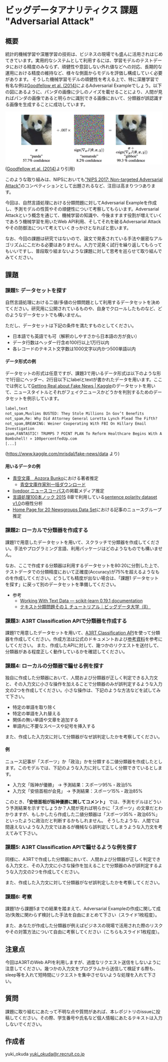 # ビッグデータアナリティクス 課題 "Adversarial Attack"
## 概要

統計的機械学習や深層学習の技術は、ビジネスの現場でも盛んに活用されはじめてきています。実用的なシステムとして利用するには、学習モデルのテストデータにおける精度のみならず、頑健性や意図しない外れ値などへの対応、長期的な運用における精度の維持など、様々な側面からモデルを評価し構成していく必要があります。
そうした機械学習モデルの頑健性を考える上で、特に深層学習で有名な例は[Goodfellow et al. (2014)](https://arxiv.org/abs/1412.6572)によるAdversarial Exampleでしょう。以下の図にあるように、パンダの画像に少しのノイズを載せることにより、人間が見ればパンダの画像であると明らかに識別できる画像において、分類器が誤認識する画像を生成することに成功しています。

![img/goodfellow.png](img/goodfellow.png)
([Goodfellow et al. (2014)](https://arxiv.org/abs/1412.6572)より引用)

このような取り組みは、NIPSにおいても["NIPS 2017: Non-targeted Adversarial Attack"](https://www.kaggle.com/c/nips-2017-non-targeted-adversarial-attack)のコンペティションとして出題されるなど、注目は高まりつつあります。

今回は、自然言語処理における分類問題に対してAdversarial Exampleを作成し、予測モデルの性質やその頑健性について考察してもらいます。Adversarial Attackという概念を通じて、機械学習の知識や、今後ますます役割が増えていくであろう機械学習を用いたWeb API利用、そしてそれを破るAdversarial Attackやその防御法について考えていくきっかけとなればと思います。

なお、今回の課題は研究ではないので、論文で発表されている手法や厳密なアルゴリズムにこだわる必要はありません。人力で泥臭く試行を繰り返してもらってもいいですし、普段取り組まないような課題に対して思考を巡らせて取り組んでみてください。

## 課題
### 課題1: データセットを探す

自然言語処理における二値/多値の分類問題として利用するデータセットを決めてください。研究用に公開されているものや、自身でクロールしたものなど、どのようなデータセットでも構いません。

ただし、データセットは下記の条件を満たすものとしてください。

- 日本語でも英語でも可（解釈のしやすさから日本語の方が良い）
- データ行数はヘッダー行含め100行以上1万行以内
- 各レコードのテキスト文字数は1000文字以内かつ500単語以内

#### データ形式の例
データセットの形式は任意ですが、課題3で用いるデータ形式は以下のような形で1行目にヘッダー、2行目以下にlabelとtextが書かれたデータを用います。ここでは例として[Getting Real about Fake News | Kaggle](https://www.kaggle.com/mrisdal/fake-news)のデータセットを用いて、ニュースタイトルとそれがフェイクニュースかどうかを判別するためのデータセットを例示しています。

```
label,text
not_spam,Muslims BUSTED: They Stole Millions In Gov’t Benefits
not_spam,Re: Why Did Attorney General Loretta Lynch Plead The Fifth?
not_spam,BREAKING: Weiner Cooperating With FBI On Hillary Email Investigation
spam,FANTASTIC! TRUMPS 7 POINT PLAN To Reform Healthcare Begins With A Bombshell! » 100percentfedUp.com
[...]
```
(https://www.kaggle.com/mrisdal/fake-news/data より)

#### 用いるデータの例

- [青空文庫　Aozora Bunko](http://www.aozora.gr.jp/)における著者推定
  - [青空文庫作家別一括ダウンロード](http://keison.sakura.ne.jp/)
- [livedoor ニュースコーパス](https://www.rondhuit.com/download.html#ldcc)の掲載メディア推定
- [言語処理100本ノック 2015](http://www.cl.ecei.tohoku.ac.jp/nlp100/) 8章で利用している[sentence polarity dataset v1.0](http://www.cs.cornell.edu/people/pabo/movie-review-data/rt-polaritydata.README.1.0.txt)の極性分析
- [Home Page for 20 Newsgroups Data Set](http://qwone.com/~jason/20Newsgroups/)における記事のニュースグループ推定

### 課題2: ローカルで分類器を作成する

課題1で用意したデータセットを用いて、スクラッチで分類器を作成してください。手法やプログラミング言語、利用パッケージはどのようなものでも構いません。

なお、ここで作成する分類器は利用するデータセットを80:20に分割した上で、テストデータでの分類精度において正確度(Accuracy)が75%を超えるようなものを作成してください。どうしても精度が出ない場合は、「課題1 データセットを探す」に戻って別のデータセットを準備してください。

- 参考
  - [Working With Text Data — scikit-learn 0.19.1 documentation](http://scikit-learn.org/stable/tutorial/text_analytics/working_with_text_data.html)
  - [テキスト分類問題その１ チュートリアル｜ビッグデータ大学（β）](http://universityofbigdata.net/competition/tutorial/5681717746597888)

### 課題3: A3RT Classification APIで分類器を作成する

課題1で用意したデータセットを用いて、[A3RT Classification API](https://a3rt.recruit-tech.co.jp/product/textClassificationAPI/)を使って分類器を作成してください。作成方法は公式のドキュメントおよび[参考資料](doc/A3RT_Usage.pdf)を参考にしてください。
また、作成したAPIに対して、幾つかのリクエストを送付して、分類器がある程度正しく動作しているかを確認してください。

### 課題4: ローカルの分類器で騙せる例を探す

独自に作成した分類器において、人間および分類器が正しく判定できる入力文と、その入力文に小さな操作を加えることで分類器のみが誤判定するような入力文の2つを作成してください。小さな操作は、下記のような方法などを試してみて下さい。

- 特定の単語を取り除く
- 特定の単語を入れ替える
- 関係の無い単語や文章を追加する
- 単語内に不要なスペースや記号を挿入する

また、作成した入力文に対して分類器がなぜ誤判定したかを考察してください。

#### 例

ニュース記事が「スポーツ」か「政治」かを分類する二値分類器を作成したとします。このモデルでは、下記のような入力に対して正しく分類できているとします。

- 入力文「阪神が優勝」 → 予測結果：スポーツ95%・政治5%
- 入力文「安倍首相が会見」 → 予測結果：スポーツ15%・政治85%

このとき、**「安倍首相が阪神優勝に関してコメント」** では、予測モデルはどういう予測結果を示すでしょうか？人間が見れば明らかに「スポーツ」の文章だとわかりますが、もしかしたら作成した二値分類器は「スポーツ35%・政治65%」といったように政治だと判断するかもしれません。
そうしたような、人間では間違えないような入力文ではあるが機械なら誤判定してしまうような入力文を考えてみて下さい。


### 課題5: A3RT Classification APIで騙せるような例を探す

同様に、A3RTで作成した分類器において、人間および分類器が正しく判定できる入力文と、その入力文に小さな操作を加えることで分類器のみが誤判定するような入力文の2つを作成してください。

また、作成した入力文に対して分類器がなぜ誤判定したかを考察してください。


### 課題6: 考察

課題1から課題5までの結果を踏まえて、Adversarial Exampleの作成に関して成功/失敗に関わらず検討した手法を自由にまとめて下さい（スライド1枚程度）。

また、あなたが作成した分類器が例えばビジネスの現場で活用された際のリスクやその対策方法について自由に考察してください（こちらもスライド1枚程度）。

## 注意点

今回はA3RTのWeb APIを利用しますが、過度なリクエスト送信をしないように注意してください。幾つかの入力文をプログラムから送信して検証する際も、sleep等を入れて短時間にリクエストを集中させないような処理を入れて下さい。

## 質問

課題に取り組むにあたって不明な点や質問があれば、本レポジトリのissueに投稿してください。その際、学生番号や氏名など個人情報にあたるテキストは入力しないでください。

## 作成者

yuki_okuda <yuki_okuda@r.recruit.co.jp>
